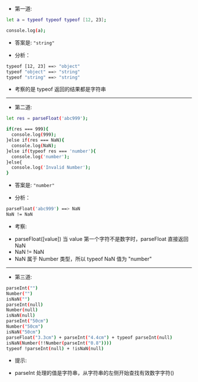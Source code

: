 - 第一道:
```bash
let a = typeof typeof typeof [12, 23];

console.log(a);
```

- 答案是:
`"string"`

- 分析：
```bash
typeof [12, 23] ==> "object"
typeof "object" ==> "string"
typeof "string" ==> "string"
```

- 考察的是 typeof 返回的结果都是字符串

---

- 第二道:
```bash
let res = parseFloat('abc999');

if(res === 999){
  console.log(999);
}else if(res === NaN){
  console.log(NaN);
}else if(typeof res === 'number'){
  console.log('number');
}else{
  console.log('Invalid Number');
}
```

- 答案是:
`"number"`

- 分析：
```bash
parseFloat('abc999') ==> NaN
NaN != NaN
```

- 考察:
 + parseFloat([value]) 当 value 第一个字符不是数字时，parseFloat 直接返回 NaN
 + NaN != NaN
 + NaN 属于 Number 类型，所以 typeof NaN 值为 "number"

---
- 第三道:
```bash
parseInt("")
Number("")
isNaN("")
parseInt(null)
Number(null)
isNaN(null)
parseInt("50cm")
Number("50cm")
isNaN("50cm")
parseFloat("3.3cm") + parseInt("4.4cm") + typeof parseInt(null)
isNaN(Number(!!Number(parseInt("0.8"))))
typeof !parseInt(null) + !isNaN(null)
```

- 提示:
 + parseInt 处理的值是字符串，从字符串的左侧开始查找有效数字字符()